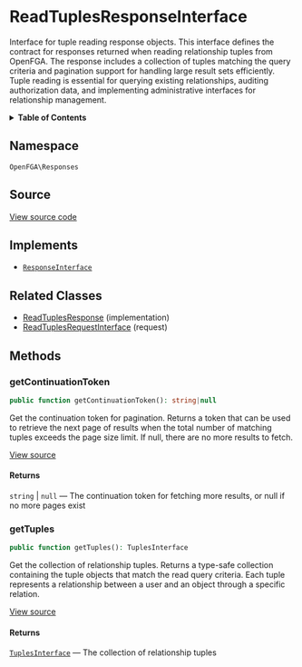 # ReadTuplesResponseInterface

Interface for tuple reading response objects. This interface defines the contract for responses returned when reading relationship tuples from OpenFGA. The response includes a collection of tuples matching the query criteria and pagination support for handling large result sets efficiently. Tuple reading is essential for querying existing relationships, auditing authorization data, and implementing administrative interfaces for relationship management.

<details>
<summary><strong>Table of Contents</strong></summary>

- [Namespace](#namespace)
- [Source](#source)
- [Implements](#implements)
- [Related Classes](#related-classes)
- [Methods](#methods)

- [`getContinuationToken()`](#getcontinuationtoken)
  - [`getTuples()`](#gettuples)

</details>

## Namespace

`OpenFGA\Responses`

## Source

[View source code](https://github.com/evansims/openfga-php/blob/main/src/Responses/ReadTuplesResponseInterface.php)

## Implements

- [`ResponseInterface`](ResponseInterface.md)

## Related Classes

- [ReadTuplesResponse](Responses/ReadTuplesResponse.md) (implementation)
- [ReadTuplesRequestInterface](Requests/ReadTuplesRequestInterface.md) (request)

## Methods

### getContinuationToken

```php
public function getContinuationToken(): string|null

```

Get the continuation token for pagination. Returns a token that can be used to retrieve the next page of results when the total number of matching tuples exceeds the page size limit. If null, there are no more results to fetch.

[View source](https://github.com/evansims/openfga-php/blob/main/src/Responses/ReadTuplesResponseInterface.php#L44)

#### Returns

`string` &#124; `null` — The continuation token for fetching more results, or null if no more pages exist

### getTuples

```php
public function getTuples(): TuplesInterface

```

Get the collection of relationship tuples. Returns a type-safe collection containing the tuple objects that match the read query criteria. Each tuple represents a relationship between a user and an object through a specific relation.

[View source](https://github.com/evansims/openfga-php/blob/main/src/Responses/ReadTuplesResponseInterface.php#L55)

#### Returns

[`TuplesInterface`](Models/Collections/TuplesInterface.md) — The collection of relationship tuples

